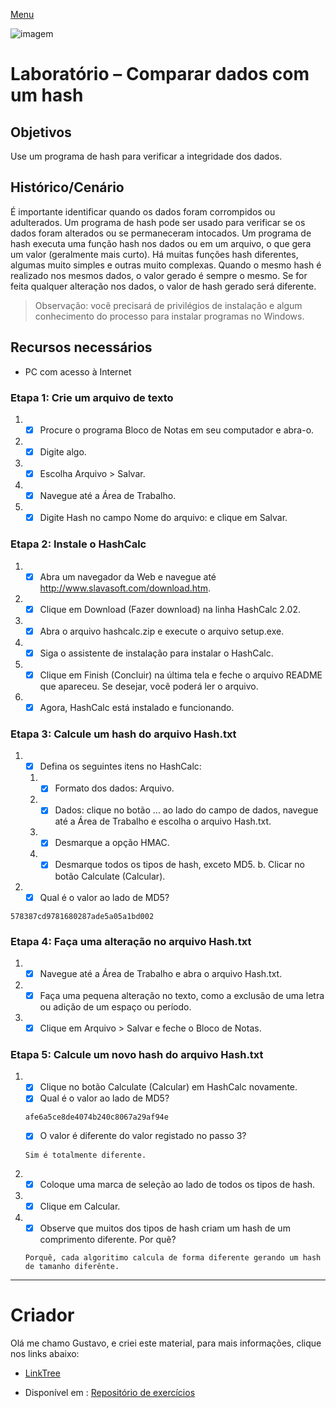 [Menu](../README.md)

![imagem](/home/gustavo/Documentos/wordpress/materialEstudo/cisco.png)

# Laboratório – Comparar dados com um hash

## Objetivos

Use um programa de hash para verificar a integridade dos dados.

## Histórico/Cenário

É importante identificar quando os dados foram corrompidos ou adulterados. Um programa de hash pode ser usado para verificar se os dados foram alterados ou se permaneceram intocados. Um programa de hash executa uma função hash nos dados ou em um arquivo, o que gera um valor (geralmente mais curto). Há muitas funções hash diferentes, algumas muito simples e outras muito complexas. Quando o mesmo hash é realizado nos mesmos dados, o valor gerado é sempre o mesmo. Se for feita qualquer alteração nos dados, o valor de hash gerado será diferente.

>  Observação: você precisará de privilégios de instalação e algum conhecimento do processo para instalar programas no Windows.

## Recursos necessários

* PC com acesso à Internet

### Etapa 1: Crie um arquivo de texto

1. - [x] Procure o programa Bloco de Notas em seu computador e abra-o.  
1. - [x]  Digite algo.
1. - [x]  Escolha Arquivo > Salvar.
1. - [x]  Navegue até a Área de Trabalho.
1. - [x]  Digite Hash no campo Nome do arquivo: e clique em Salvar.

### Etapa 2: Instale o HashCalc

1. - [x]  Abra um navegador da Web e navegue até http://www.slavasoft.com/download.htm.
1. - [x]  Clique em Download (Fazer download) na linha HashCalc 2.02.
1. - [x]  Abra o arquivo hashcalc.zip e execute o arquivo setup.exe.
1. - [x]  Siga o assistente de instalação para instalar o HashCalc.
1. - [x]  Clique em Finish (Concluir) na última tela e feche o arquivo README que apareceu. Se desejar, você poderá ler o arquivo.
1. - [x]  Agora, HashCalc está instalado e funcionando.

### Etapa 3: Calcule um hash do arquivo Hash.txt

1. - [x]  Defina os seguintes itens no HashCalc:
    1. - [x]  Formato dos dados: Arquivo.
    1. - [x]  Dados: clique no botão ... ao lado do campo de dados, navegue até a Área de Trabalho e escolha o arquivo Hash.txt.
    1. - [x]  Desmarque a opção HMAC.
    1. - [x]  Desmarque todos os tipos de hash, exceto MD5. b. Clicar no botão Calculate (Calcular).
1. - [x]  Qual é o valor ao lado de MD5?
```
578387cd9781680287ade5a05a1bd002
```

### Etapa 4: Faça uma alteração no arquivo Hash.txt

1. - [x]  Navegue até a Área de Trabalho e abra o arquivo Hash.txt.
1. - [x]  Faça uma pequena alteração no texto, como a exclusão de uma letra ou adição de um espaço ou período.
1. - [x] Clique em Arquivo > Salvar e feche o Bloco de Notas.

### Etapa 5: Calcule um novo hash do arquivo Hash.txt

1. - [x]  Clique no botão Calculate (Calcular) em HashCalc novamente.
	- [x] Qual é o valor ao lado de MD5?
	```
	afe6a5ce8de4074b240c8067a29af94e
	```
	- [x] O valor é diferente do valor registado no passo 3?
	```
	Sim é totalmente diferente.
	```
1. - [x] Coloque uma marca de seleção ao lado de todos os tipos de hash.
1. - [x]  Clique em Calcular.
1. - [x]  Observe que muitos dos tipos de hash criam um hash de um comprimento diferente. Por quê?
	```
	Porquê, cada algoritimo calcula de forma diferente gerando um hash de tamanho diferênte.
	```



***

# Criador
Olá me chamo Gustavo, e criei este material, para mais informações, clique nos links abaixo:

* [LinkTree](https://www.linktree.com.br/gusleaooliveira)


* Disponível em : [Repositório de exercícios](https://github.com/gusleaooliveira/materialEstudo)
